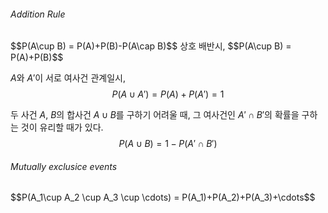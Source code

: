 <h6>Addition Rule</h6>
$$P(A\cup B) = P(A)+P(B)-P(A\cap B)$$
상호 배반시,
$$P(A\cup B) = P(A)+P(B)$$

$A$와 $A'$이 서로 여사건 관계일시,
$$P(A\cup A')=P(A)+P(A')=1$$

두 사건 $A$, $B$의 합사건 $A\cup B$를 구하기 어려울 때, 그 여사건인 $A'\cap B'$의 확률을 구하는 것이 유리할 때가 있다.
$$P(A\cup B)=1-P(A'\cap B')$$

<h6>Mutually exclusice events</h6>
$$P(A_1\cup A_2 \cup A_3 \cup \cdots) = P(A_1)+P(A_2)+P(A_3)+\cdots$$